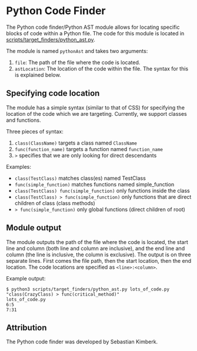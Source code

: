 # Python Code Finder

The Python code finder/Python AST module allows for locating specific blocks of code within a Python file. The code for this module is located in [scripts/target_finders/python_ast.py](../scripts/target_finders/python_ast.py).

The module is named `pythonAst` and takes two arguments:

1. `file`: The path of the file where the code is located.
2. `astLocation`: The location of the code within the file. The syntax for this is explained below.

## Specifying code location

The module has a simple syntax (similar to that of CSS) for specifying the location of the code which we are targeting. Currently, we support classes and functions.

Three pieces of syntax:

1. `class(ClassName)` targets a class named `ClassName`
2. `func(function_name)` targets a function named `function_name`
3. `>` specifies that we are only looking for direct descendants

Examples:

- `class(TestClass)` matches class(es) named TestClass
- `func(simple_function)` matches functions named simple_function
- `class(TestClass) func(simple_function)` only functions inside the class
- `class(TestClass) > func(simple_function)` only functions that are direct children of class (class methods)
- `> func(simple_function)` only global functions (direct children of root)

## Module output

The module outputs the path of the file where the code is located, the start line and column (both line and column are inclusive), and the end line and column (the line is inclusive, the column is exclusive). The output is on three separate lines. First comes the file path, then the start location, then the end location. The code locations are specified as `<line>:<column>`.

Example output:
```console
$ python3 scripts/target_finders/python_ast.py lots_of_code.py "class(CrazyClass) > func(critical_method)"
lots_of_code.py
6:5
7:31
```

## Attribution

The Python code finder was developed by Sebastian Kimberk.
